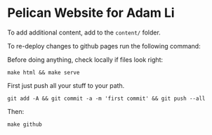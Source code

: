 # Pelican Website for Adam Li

To add additional content, add to the `content/` folder.

To re-deploy changes to github pages run the following command:

Before doing anything, check locally if files look right:

    make html && make serve

First just push all your stuff to your path.

    git add -A && git commit -a -m 'first commit' && git push --all

Then:

    make github